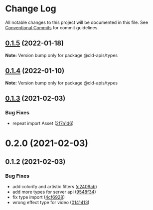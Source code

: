 # Change Log

All notable changes to this project will be documented in this file.
See [Conventional Commits](https://conventionalcommits.org) for commit guidelines.

## [0.1.5](https://github.com/mayashavin/cloudinary-api/compare/@cld-apis/types@0.1.4...@cld-apis/types@0.1.5) (2022-01-18)

**Note:** Version bump only for package @cld-apis/types





## [0.1.4](https://github.com/mayashavin/cloudinary-api/compare/@cld-apis/types@0.1.3...@cld-apis/types@0.1.4) (2022-01-10)

**Note:** Version bump only for package @cld-apis/types





## [0.1.3](https://github.com/mayashavin/cloudinary-api/compare/@cld-apis/types@0.1.2...@cld-apis/types@0.1.3) (2021-02-03)


### Bug Fixes

* repeat import Asset ([2f7a1d6](https://github.com/mayashavin/cloudinary-api/commit/2f7a1d64782b8086635b28b6423c15bae332be42))



# 0.2.0 (2021-02-03)





## 0.1.2 (2021-02-03)


### Bug Fixes

* add colorify and artistic filters ([c2409ab](https://github.com/mayashavin/cloudinary-api/commit/c2409abd302388307813b1bfe79843d1c081fa1c))
* add more types for server api ([9548f34](https://github.com/mayashavin/cloudinary-api/commit/9548f34a7a4a662e8bdd991dc1d61b864c3f2d03))
* fix type import ([4cf6928](https://github.com/mayashavin/cloudinary-api/commit/4cf69286c05b1e7f061e74426ab70aff2ad3e1ce))
* wrong effect type for video ([0141413](https://github.com/mayashavin/cloudinary-api/commit/01414131f650bd946873e2b0f1d16c71feeffacd))
